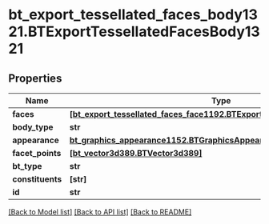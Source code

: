 # bt_export_tessellated_faces_body1321.BTExportTessellatedFacesBody1321

## Properties
Name | Type | Description | Notes
------------ | ------------- | ------------- | -------------
**faces** | [**[bt_export_tessellated_faces_face1192.BTExportTessellatedFacesFace1192]**](BTExportTessellatedFacesFace1192.md) |  | [optional] 
**body_type** | **str** |  | [optional] 
**appearance** | [**bt_graphics_appearance1152.BTGraphicsAppearance1152**](BTGraphicsAppearance1152.md) |  | [optional] 
**facet_points** | [**[bt_vector3d389.BTVector3d389]**](BTVector3d389.md) |  | [optional] 
**bt_type** | **str** |  | [optional] 
**constituents** | **[str]** |  | [optional] 
**id** | **str** |  | [optional] 

[[Back to Model list]](../README.md#documentation-for-models) [[Back to API list]](../README.md#documentation-for-api-endpoints) [[Back to README]](../README.md)


